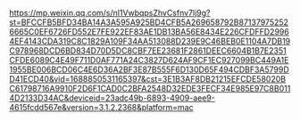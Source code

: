 https://mp.weixin.qq.com/s/nl1VwbqpsZhvCsfnv7lj9g?st=BFCCFB5BFD34BA14A3A595A925BD4CFB5A269658792B871379752526665C0EF6726FD552E7FE922EF83AE1DB13BA56E8434E226CFDFFD29964EF4143CDA319C8C1829A109F34AA513088D239E9C46BEB0E1104A7DB19C978968DCD6BD834D70D5DC8CBF7EE23681F2861DEEC6604B1B7E2351CFDE6089C4E49F711D0AF771A24C3827D624AF9CF1EC927099BC449A1E1955BE006BCD06C4E6D36A2BF3E87B555F6D130D65F494CDBF3A5799DD41ECD40&vid=1688850531165397&cst=3E1B3AF8DB21215EFCDE58020BC61798716A9910F2D6F1CAD0C2BFA2548D32EDE3FECF34E985E97C8B0114D2133D34AC&deviceid=23adc49b-6893-4909-aee9-4615fcdd567e&version=3.1.2.2368&platform=mac
